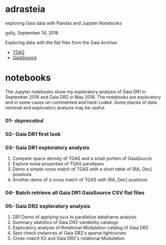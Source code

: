 adrasteia
===
exploring Gaia data with Pandas and Jupyter Notebooks

gully, September 14, 2016


Exploring data with the flat files from the Gaia Archive:
- [TGAS](http://cdn.gea.esac.esa.int/Gaia/tgas_source/)
- [GaiaSource](http://cdn.gea.esac.esa.int/Gaia/gaia_source/)


# notebooks

The Jupyter notebooks show my exploratory analysis of Gaia DR1 in September 2016 and Gaia DR2 in May 2018.  The notebooks are exploratory and in some cases un-commented and hard-coded.  Some pieces of data retrieval and exploratory analysis may be useful.

### 01- *deprecated*
### 02- Gaia DR1 first look
### 03- Gaia DR1 exploratory analysis

  1. Compare space density of TGAS and a small portion of GaiaSource
  2. Explore noise properties of TGAS parallaxes
  3. Demo a simple cross match of TGAS with a short table of [RA, Dec] positions
  4. Another demo of a cross match of TGAS with [RA, Dec] positions

### 04- Batch retrieve all Gaia DR1 GaiaSource CSV flat files

### 05- Gaia DR2 exploratory analysis

  1. DR1 Demo of applying `Dask` to parallelize dataframe analysis
  2. Summary statistics of Gaia DR2 variability catalogs
  3. Exploratory analysis of Rotational Modulation catalog of Gaia DR2
  4. Spot check instances of Gaia DR2's sparse lightcurves
  5. Cross-match K2 and Gaia DR2's rotational Modulation
